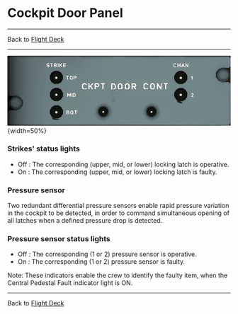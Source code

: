 # Cockpit Door Panel

---

Back to [Flight Deck](../flight-deck.md)

---


![Cockpit Door Panel](../../assets/a32nx-briefing/overhead-aft-panel/Cockpit-Door-Cont.png "Cockpit Door Panel"){width=50%}

### Strikes' status lights

- Off : The corresponding (upper, mid, or lower) locking latch is operative.
- On : The corresponding (upper, mid, or lower) locking latch is faulty.

###  Pressure sensor

Two redundant differential pressure sensors enable rapid pressure variation in the cockpit to be detected, in order to command simultaneous opening of all latches when a defined pressure
drop is detected.

### Pressure sensor status lights

- Off : The corresponding (1 or 2) pressure sensor is operative.
- On : The corresponding (1 or 2) pressure sensor is faulty.

Note: These indicators enable the crew to identify the faulty item, when the Central Pedestal Fault indicator light is ON.

---

Back to [Flight Deck](../flight-deck.md)

